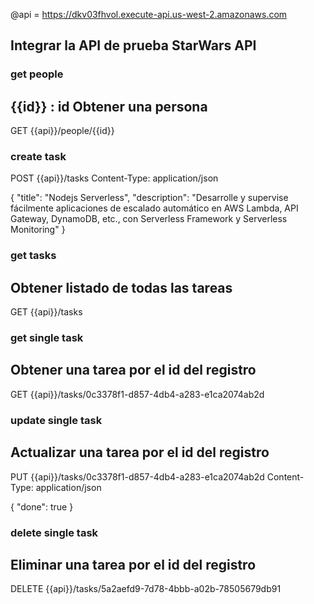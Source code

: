 @api = https://dkv03fhvol.execute-api.us-west-2.amazonaws.com

##  Integrar la API de prueba StarWars API 
### get people
## {{id}} : id Obtener una persona
GET {{api}}/people/{{id}}



### create task
POST {{api}}/tasks
Content-Type: application/json

{
  "title": "Nodejs Serverless",
  "description": "Desarrolle y supervise fácilmente aplicaciones de escalado automático en AWS Lambda, API Gateway, DynamoDB, etc., con Serverless Framework y Serverless Monitoring"
}

### get tasks
## Obtener listado de todas las tareas
GET {{api}}/tasks


### get single task
## Obtener una tarea por el id del registro
GET {{api}}/tasks/0c3378f1-d857-4db4-a283-e1ca2074ab2d

### update single task
## Actualizar una tarea por el id del registro
PUT {{api}}/tasks/0c3378f1-d857-4db4-a283-e1ca2074ab2d
Content-Type: application/json

{
  "done": true
}

### delete single task
## Eliminar una tarea por el id del registro
DELETE {{api}}/tasks/5a2aefd9-7d78-4bbb-a02b-78505679db91